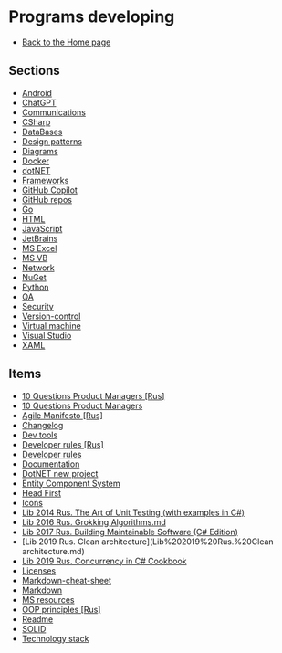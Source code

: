# Programs developing

- [Back to the Home page](../README.md)

## Sections
- [Android](Android/README.md)
- [ChatGPT](ChatGPT/README.md)
- [Communications](Communications/README.md)
- [CSharp](CSharp/README.md)
- [DataBases](DataBases/README.md)
- [Design patterns](Design%20patterns/README.md)
- [Diagrams](Diagrams/README.md)
- [Docker](Docker/README.md)
- [dotNET](dotNET/README.md)
- [Frameworks](Frameworks/README.md)
- [GitHub Copilot](GitHub%20Copilot/README.md)
- [GitHub repos](GitHub%20repos/README.md)
- [Go](Go/README.md)
- [HTML](HTML/README.md)
- [JavaScript](JavaScript/README.md)
- [JetBrains](JetBrains/README.md)
- [MS Excel](MS%20Excel/README.md)
- [MS VB](MS%20VB/README.md)
- [Network](Network/README.md)
- [NuGet](NuGet/README.md)
- [Python](Python/README.md)
- [QA](QA/README.md)
- [Security](Security/README.md)
- [Version-control](Version-control/README.md)
- [Virtual machine](Virtual%20machine/README.md)
- [Visual Studio](Visual%20Studio/README.md)
- [XAML](XAML/README.md)

## Items
- [10 Questions Product Managers [Rus]](10%20Questions%20Product%20Managers%20[Rus].md)
- [10 Questions Product Managers](10%20Questions%20Product%20Managers.md)
- [Agile Manifesto [Rus]](Agile%20Manifesto%20[Rus].md)
- [Changelog](Changelog.md)
- [Dev tools](Dev%20tools.md)
- [Developer rules [Rus]](Developer%20rules%20[Rus].md)
- [Developer rules](Developer%20rules.md)
- [Documentation](Documentation.md)
- [DotNET new project](DotNET%20new%20project.md)
- [Entity Component System](Entity%20Component%20System.md)
- [Head First](Head%20First.md)
- [Icons](Icons.md)
- [Lib 2014 Rus. The Art of Unit Testing (with examples in C#)](Lib%202014%20Rus.%20The%20Art%20of%20Unit%20Testing%20(with%20examples%20in%20C%23).md)
- [Lib 2016 Rus. Grokking Algorithms.md](Lib%202016%20Rus.%20Grokking%20Algorithms.md)
- [Lib 2017 Rus. Building Maintainable Software (C# Edition)](Lib%202017%20Rus.%20Building%20Maintainable%20Software%20(C%23%20Edition).md)
- [Lib 2019 Rus. Clean architecture](Lib%202019%20Rus.%20Clean architecture.md)
- [Lib 2019 Rus. Concurrency in C# Cookbook](Lib%202019%20Rus.%20Concurrency%20in%20C%23%20Cookbook.md)
- [Licenses](Licenses.md)
- [Markdown-cheat-sheet](Markdown-cheat-sheet.md)
- [Markdown](Markdown.md)
- [MS resources](MS%20resources.md)
- [OOP principles [Rus]](OOP%20principles%20[Rus].md)
- [Readme](Readme.md)
- [SOLID](SOLID.md)
- [Technology stack](Technology%20stack.md)
